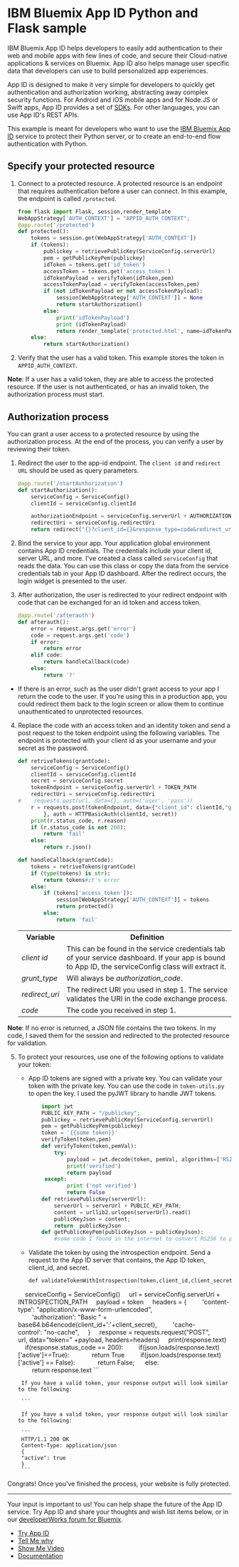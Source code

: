 # IBM Bluemix App ID Python and Flask sample
IBM Bluemix App ID helps developers to easily add authentication to their web and mobile apps with few lines of code, and secure their Cloud-native applications & services on Bluemix. App ID also helps manage user specific data that developers can use to build personalized app experiences. 

App ID is designed to make it very simple for developers to quickly get authentication and authorization working, abstracting away complex security functions. For Android and iOS mobile apps and for Node.JS or Swift apps, App ID provides a set of [SDKs](https://github.com/ibm-cloud-security). For other languages, you can use App ID's REST APIs.

This example is meant for developers who want to use the [IBM Bluemix App ID](https://console.ng.bluemix.net/docs/services/appid/index.html) service to protect their Python server, or to create an end-to-end flow authentication with Python.

## Specify your protected resource

1. Connect to a protected resource. A protected resource is an endpoint that requires authentication before a user can connect. In this example, the endpoint is called `/protected`.

    ```python
    from flask import Flask, session,render_template
    WebAppStrategy['AUTH_CONTEXT'] = "APPID_AUTH_CONTEXT";
    @app.route('/protected')
    def protected():
        tokens = session.get(WebAppStrategy['AUTH_CONTEXT'])
        if (tokens):
            publickey = retrievePublicKey(ServiceConfig.serverUrl)
            pem = getPublicKeyPem(publickey)
            idToken = tokens.get('id_token')
            accessToken = tokens.get('access_token')
            idTokenPayload = verifyToken(idToken,pem)
            accessTokenPayload = verifyToken(accessToken,pem)
            if (not idTokenPayload or not accessTokenPayload):
                session[WebAppStrategy['AUTH_CONTEXT']] = None
                return startAuthorization()
            else:
                print('idTokenPayload')
                print (idTokenPayload)
                return render_template('protected.html', name=idTokenPayload.get('name'),picture=idTokenPayload.get('picture'))
        else:
            return startAuthorization()
    ```

2. Verify that the user has a valid token. This example stores the token in `APPID_AUTH_CONTEXT`.

  **Note**: If a user has a valid token, they are able to access the protected resource. If the user is not authenticated, or has an invalid token, the authorization process must start.


## Authorization process

You can grant a user access to a protected resource by using the authorization process. At the end of the process, you can verify a user by reviewing their token.


1. Redirect the user to the app-id endpoint. The `client id` and `redirect URL` should be used as query parameters.

    ```python
    @app.route('/startAuthorization')
    def startAuthorization():
        serviceConfig = ServiceConfig()
        clientId = serviceConfig.clientId

        authorizationEndpoint = serviceConfig.serverUrl + AUTHORIZATION_PATH
        redirectUri = serviceConfig.redirectUri
        return redirect("{}?client_id={}&response_type=code&redirect_uri={}&scope=appid_default".format(authorizationEndpoint,clientId,redirectUri))
    ```

2. Bind the service to your app. Your application global environment contains App ID credentials. The credentials include your client id, server URL, and more. I've created a class called `serviceConfig` that reads the data. You can use this class or copy the data from the service credentials tab in your App ID dashboard. After the redirect occurs, the login widget is presented to the user.

3. After authorization, the user is redirected to your redirect endpoint with code that can be exchanged for an id token and access token.

    ```python
    @app.route('/afterauth')
    def afterauth():
        error = request.args.get('error')
        code = request.args.get('code')
        if error:
            return error
        elif code:
            return handleCallback(code)
        else:
            return '?'
    ```
  * If there is an error, such as the user didn't grant access to your app I return the code to the user. If you're using this in a production app, you could redirect them back to the login screen or allow them to continue unauthenticated to unprotected resources.

4. Replace the code with an access token and an identity token and send a post request to the token endpoint using the following variables. The endpoint is protected with your client id as your username and your secret as the password.

    ```python
    def retriveTokens(grantCode):
        serviceConfig = ServiceConfig()
        clientId = serviceConfig.clientId
        secret = serviceConfig.secret
        tokenEndpoint = serviceConfig.serverUrl + TOKEN_PATH
        redirectUri = serviceConfig.redirectUri
    #    requests.post(url, data={}, auth=('user', 'pass'))
        r = requests.post(tokenEndpoint, data={"client_id": clientId,"grant_type": "authorization_code","redirect_uri": redirectUri,"code": grantCode
    		}, auth = HTTPBasicAuth(clientId, secret))
        print(r.status_code, r.reason)
        if (r.status_code is not 200):
            return 'fail'
        else:
            return r.json()

    def handleCallback(grantCode):
        tokens = retriveTokens(grantCode)
        if (type(tokens) is str):
            return tokens#it's error
        else:
            if (tokens['access_token']):
                session[WebAppStrategy['AUTH_CONTEXT']] = tokens
                return protected()
            else:
                return 'fail'
    ```

    <table>
    <tr>
      <th> Variable </th>
      <th> Definition </th>
    </tr>
    <tr>
      <td> <i> client id </i> </td>
      <td> This can be found in the service credentials tab of your service dashboard. If your app is bound to App ID, the serviceConfig class will extract it. </td>
    </tr>
    <tr>
      <td> <i> grunt_type </i> </td>
      <td> Will always be <i>authorization_code</i>. </td>
    </tr>
    <tr>
      <td> <i> redirect_uri </i> </td>
      <td> The redirect URI you used in step 1. The service validates the URI in the code exchange process. </td>
    </tr>
    <tr>
      <td> <i> code </i> </td>
      <td> The code you received in step 1. </td>
    </tr>
    </table>

  **Note**: If no error is returned, a JSON file contains the two tokens. In my code, I saved them for the session and redirected to the protected resource for validation.

5. To protect your resources, use one of the following options to validate your token:

    * App ID tokens are signed with a private key. You can validate your token with the private key. You can use the code in `token-utils.py` to open the key. I used the pyJWT library to handle JWT tokens.

        ```python
            import jwt
            PUBLIC_KEY_PATH = "/publickey";
            publickey = retrievePublicKey(ServiceConfig.serverUrl)
            pem = getPublicKeyPem(publickey)
            token = '{{some token}}'
            verifyToken(token,pem)
            def verifyToken(token,pemVal):
                try:
                    payload = jwt.decode(token, pemVal, algorithms=['RS256'], options={'verify_aud':False})
                    print('verified')
                    return payload
             except:
                    print ('not verified')
                    return False
            def retrievePublicKey(serverUrl):
                serverUrl = serverUrl + PUBLIC_KEY_PATH;
                content = urllib2.urlopen(serverUrl).read()
                publicKeyJson = content;
                return  publicKeyJson
            def getPublicKeyPem(publicKeyJson = publicKeyJson):
                #some code I found in the internet to convert RS256 to pem
        ```

    * Validate the token by using the introspection endpoint. Send a request to the App ID server that contains, the App ID token, client_id, and secret.
        
        ```python
        def validateTokenWithIntrospection(token,client_id,client_secret):
        serviceConfig = ServiceConfig()
        url = serviceConfig.serverUrl + INTROSPECTION_PATH
        payload = token
        headers = {
            'content-type': "application/x-www-form-urlencoded",
            'authorization': "Basic " + base64.b64encode(client_id+':'+client_secret),
            'cache-control': "no-cache",
        }
        response = requests.request("POST", url, data="token=" +payload, headers=headers)
        print(response.text)
        if(response.status_code == 200):
            if(json.loads(response.text)['active']==True):
                return True
            if(json.loads(response.text)['active'] == False):
                return False; 
        else:
            return response.text
        ```
        
        If you have a valid token, your response output will look similar to the following:
        
        ```        

        If you have a valid token, your response output will look similar to the following:
        
        ```
        HTTP/1.1 200 OK
        Content-Type: application/json
        { 
        "active": true
        }
        ```

Congrats! Once you've finished the process, your website is fully protected.

-----------------------------------------------------

Your input is important to us! You can help shape the future of the App ID service. Try App ID and share your thoughts and wish list items below, or in our [developerWorks forum for Bluemix](https://developer.ibm.com/answers/smartspace/bluemix/).

* [Try App ID](https://console.ng.bluemix.net/catalog/services/app-id)
* [Tell Me why](https://youtu.be/cTn7l_J3tPg)
* [Show Me Video](https://ibm.box.com/s/9y5o61ujl15pqyuin7y6jku1ii72d696)
* [Documentation](https://console.ng.bluemix.net/docs/services/appid/index.html)
